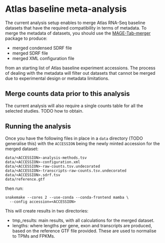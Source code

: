 # Atlas baseline meta-analysis

The current analysis setup enables to merge Atlas RNA-Seq baseline datasets that have the required compatibility in terms of metadata. To merge the metadata of datasets, you should use the [MAGE-Tab-merger](https://pypi.org/project/MAGE-Tab-merger/) package to produce:

- merged condensed SDRF file
- merged SDRF file
- merged XML configuration file

from an starting list of Atlas baseline experiment accessions. The process of dealing with the metadata will filter out datasets that cannot be merged due to experimental design or metadata limitations.

## Merge counts data prior to this analysis

The current analysis will also require a single counts table for all the selected studies. TODO how to obtain.

## Running the analysis

Once you have the following files in place in a `data` directory (TODO generalise this) with the `ACCESSION` being the newly minted accession for the merged dataset:

```
data/<ACCESSION>-analysis-methods.tsv
data/<ACCESSION>-configuration.xml
data/<ACCESSION>-raw-counts.tsv.undecorated
data/<ACCESSION>-transcripts-raw-counts.tsv.undecorated
data/<ACCESSION>.sdrf.tsv
data/reference.gtf
```

then run:

```
snakemake --cores 2 --use-conda --conda-frontend mamba \
  --config accession=<ACCESSION>
```

This will create results in two directories:

- tmp_results: main results, with all calculations for the merged dataset.
- lengths: where lengths per gene, exon and transcripts are produced, based on the reference GTF file provided. These are used to normalise to TPMs and FPKMs.
